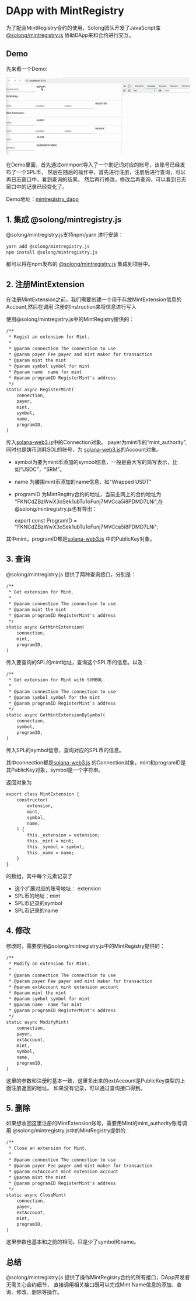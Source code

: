 # DApp with MintRegistry

为了配合MintRegistry合约的使用，Solong团队开发了JavaScript库
[@solong/mintregistry.js](https://www.npmjs.com/package/@solong/mintregistry.js)
协助DApp来和合约进行交互。

## Demo
先来看一个Demo:

![](./demo.gif)

在Demo里面，首先通过onImport导入了一个助记词对应的账号，该账号已经发布了一个SPL币，
然后在随后的操作中，首先进行注册，注册后进行查询，可以再日志窗口中，看到查询的结果。
然后再行修改，修改后再查询，可以看到日志窗口中的记录已经变化了。

Demo地址：[mintregistry_dapp](https://github.com/solongwallet/mintregistry/tree/master/dapp/example/mintregistry_dapp)

## 1. 集成 @solong/mintregistry.js

@solong/mintregistry.js支持npm/yarn 进行安装：

    yarn add @solong/mintregistry.js
    npm install @solong/mintregistry.js
都可以将在npm发布的
[@solong/mintregistry.js](https://www.npmjs.com/package/@solong/mintregistry.js) 
集成到项目中。

## 2. 注册MintExtension
在注册MintExtension之前，我们需要创建一个用于存放MintExtension信息的Account,然后在调用
注册的Instruction来将信息进行写入


使用@solong/mintregistry.js中的MintRegistry提供的：

    /**
     * Regist an extension for Mint.
     *
     * @param connection The connection to use
     * @param payer Fee payer and mint maker for transaction
     * @param mint the mint 
     * @param symbol symbol for mint
     * @param name  name for mint
     * @param programID RegisterMint's address
     */
    static async RegisterMint(
        connection,
        payer,
        mint,
        symbol,
        name,
        programID,
    )

传入[solana-web3.js](https://github.com/solana-labs/solana-web3.js)中的Connection对象。
payer为mint币的“mint_authority”,同时也是铸币消耗SOL的账号，为
[solana-web3.js](https://github.com/solana-labs/solana-web3.js)的Account对象。

* symbol为要为mint币添加的symbol信息，一般是由大写的简写表示，比如“USDC”，“SRM”。
* name 为腰围mint币添加的name信息，如"Wrapped USDT"
* programID 为MintRegitry合约的地址，当前主网上的合约地址为
"FKNCdZBzWwX3oSek1ubTu1oFunj7MVCca5i8PDMD7LNi",在@solong/mintregistry.js也有导出：
    
    export const ProgramID = "FKNCdZBzWwX3oSek1ubTu1oFunj7MVCca5i8PDMD7LNi";

其中mint，programID都是[solana-web3.js](https://github.com/solana-labs/solana-web3.js)
中的PublicKey对象。


## 3. 查询
@solong/mintregistry.js 提供了两种查询接口，分别是：

    /**
     * Get extension for Mint.
     *
     * @param connection The connection to use
     * @param mint the mint 
     * @param programID RegisterMint's address
     */
    static async GetMintExtension(
        connection,
        mint,
        programID,
    )

传入要查询的SPL的mint地址，查询这个SPL币的信息。以及：

    /**
     * Get extension for Mint with SYMBOL.
     *
     * @param connection The connection to use
     * @param symbol symbol for the mint 
     * @param programID RegisterMint's address
     */
    static async GetMintExtensionBySymbol(
        connection,
        symbol,
        programID,
    )
传入SPL的symbol信息，查询对应的SPL币的信息。

其中connection都是[solana-web3.js](https://github.com/solana-labs/solana-web3.js)
的Connection对象，mint和programID是其PublicKey对象，symbol是一个字符串。

返回对象为

    export class MintExtension {
        constructor(
            extension,
            mint,
            symbol,
            name,
        ) {
            this._extension = extension;
            this._mint = mint;
            this._symbol = symbol;
            this._name = name;
        }
    }
的数组，其中每个元素记录了

* 这个扩展对应的账号地址： extension 
* SPL币的地址：mint
* SPL币记录的symbol
* SPL币记录的name

## 4. 修改
修改时，需要使用@solong/mintregistry.js中的MintRegistry提供的：

    /**
     * Modify an extension for Mint.
     *
     * @param connection The connection to use
     * @param payer Fee payer and mint maker for transaction
     * @param extAccount mint extension account 
     * @param mint the mint 
     * @param symbol symbol for mint
     * @param name  name for mint
     * @param programID RegisterMint's address
     */
    static async ModifyMint(
        connection,
        payer,
        extAccount,
        mint,
        symbol,
        name,
        programID,
    )

这里的参数和注册时基本一致，这里多出来的extAccount是PublicKey类型的上面注册返回的地址。
如果没有记录，可以通过查询接口得到。

## 5. 删除
如果想收回这里注册的MintExtension账号，需要用Mint的mint_authority账号调用
@solong/mintregistry.js中的MintRegistry提供的：

    /**
     * Close an extension for Mint.
     *
     * @param connection The connection to use
     * @param payer Fee payer and mint maker for transaction
     * @param extAccount mint extension account 
     * @param mint the mint 
     * @param programID RegisterMint's address
     */
    static async CloseMint(
        connection,
        payer,
        extAccount,
        mint,
        programID,
    )

这里参数也基本和之前的相同。只是少了symbol和name。

## 总结

@solong/mintregistry.js 提供了操作MintRegistry合约的所有接口，DApp开发者无需关心合约细节，
直接调用相关接口既可以完成Mint Name信息的添加、查询、修改、删除等操作。